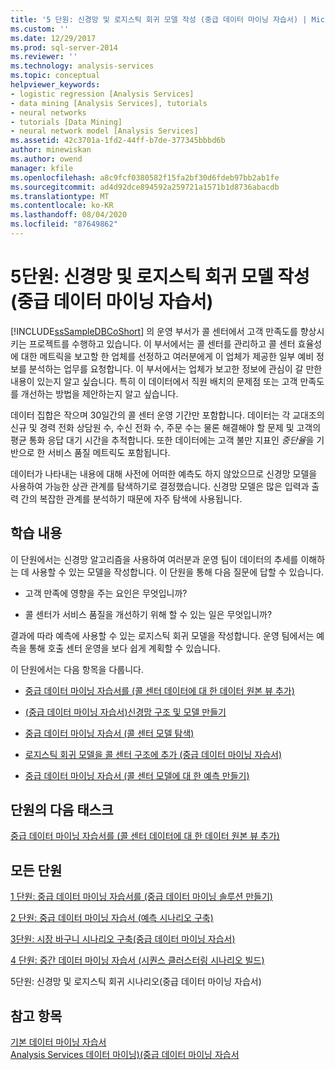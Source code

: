 ```yaml
---
title: '5 단원: 신경망 및 로지스틱 회귀 모델 작성 (중급 데이터 마이닝 자습서) | Microsoft Docs'
ms.custom: ''
ms.date: 12/29/2017
ms.prod: sql-server-2014
ms.reviewer: ''
ms.technology: analysis-services
ms.topic: conceptual
helpviewer_keywords:
- logistic regression [Analysis Services]
- data mining [Analysis Services], tutorials
- neural networks
- tutorials [Data Mining]
- neural network model [Analysis Services]
ms.assetid: 42c3701a-1fd2-44ff-b7de-377345bbbd6b
author: minewiskan
ms.author: owend
manager: kfile
ms.openlocfilehash: a8c9fcf0380582f15fa2bf30d6fdeb97bb2ab1fe
ms.sourcegitcommit: ad4d92dce894592a259721a1571b1d8736abacdb
ms.translationtype: MT
ms.contentlocale: ko-KR
ms.lasthandoff: 08/04/2020
ms.locfileid: "87649862"
---
```

# <a name="lesson-5-building-neural-network-and-logistic-regression-models-intermediate-data-mining-tutorial"></a>5단원: 신경망 및 로지스틱 회귀 모델 작성(중급 데이터 마이닝 자습서)
  
  
 [!INCLUDE[ssSampleDBCoShort](../includes/sssampledbcoshort-md.md)] 의 운영 부서가 콜 센터에서 고객 만족도를 향상시키는 프로젝트를 수행하고 있습니다. 이 부서에서는 콜 센터를 관리하고 콜 센터 효율성에 대한 메트릭을 보고할 한 업체를 선정하고 여러분에게 이 업체가 제공한 일부 예비 정보를 분석하는 업무를 요청합니다. 이 부서에서는 업체가 보고한 정보에 관심이 갈 만한 내용이 있는지 알고 싶습니다. 특히 이 데이터에서 직원 배치의 문제점 또는 고객 만족도를 개선하는 방법을 제안하는지 알고 싶습니다.  
  
 데이터 집합은 작으며 30일간의 콜 센터 운영 기간만 포함합니다. 데이터는 각 교대조의 신규 및 경력 전화 상담원 수, 수신 전화 수, 주문 수는 물론 해결해야 할 문제 및 고객의 평균 통화 응답 대기 시간을 추적합니다. 또한 데이터에는 고객 불만 지표인 *중단율*을 기반으로 한 서비스 품질 메트릭도 포함됩니다.  
  
 데이터가 나타내는 내용에 대해 사전에 어떠한 예측도 하지 않았으므로 신경망 모델을 사용하여 가능한 상관 관계를 탐색하기로 결정했습니다. 신경망 모델은 많은 입력과 출력 간의 복잡한 관계를 분석하기 때문에 자주 탐색에 사용됩니다.  
  
## <a name="what-you-will-learn"></a>학습 내용  
 이 단원에서는 신경망 알고리즘을 사용하여 여러분과 운영 팀이 데이터의 추세를 이해하는 데 사용할 수 있는 모델을 작성합니다. 이 단원을 통해 다음 질문에 답할 수 있습니다.  
  
-   고객 만족에 영향을 주는 요인은 무엇입니까?  
  
-   콜 센터가 서비스 품질을 개선하기 위해 할 수 있는 일은 무엇입니까?  
  
 결과에 따라 예측에 사용할 수 있는 로지스틱 회귀 모델을 작성합니다. 운영 팀에서는 예측을 통해 호출 센터 운영을 보다 쉽게 계획할 수 있습니다.  
  
 이 단원에서는 다음 항목을 다룹니다.  
  
-   [중급 데이터 마이닝 자습서를 &#40;콜 센터 데이터에 대 한 데이터 원본 뷰 추가&#41;](../../2014/tutorials/add-data-source-view-call-center-data-intermediate-data-mining.md)  
  
-   [&#40;중급 데이터 마이닝 자습서&#41;신경망 구조 및 모델 만들기](../../2014/tutorials/creating-a-neural-network-structure-and-model-intermediate-data-mining-tutorial.md)  
  
-   [중급 데이터 마이닝 자습서 &#40;콜 센터 모델 탐색&#41;](../../2014/tutorials/exploring-the-call-center-model-intermediate-data-mining-tutorial.md)  
  
-   [로지스틱 회귀 모델을 콜 센터 구조에 추가 &#40;중급 데이터 마이닝 자습서&#41;](../../2014/tutorials/add-logistic-regression-model-to-call-center-intermediate-data-mining.md)  
  
-   [중급 데이터 마이닝 자습서 &#40;콜 센터 모델에 대 한 예측 만들기&#41;](../../2014/tutorials/create-predictions-call-center-models-intermediate-data-mining-tutorial.md)  
  
## <a name="next-task-in-lesson"></a>단원의 다음 태스크  
 [중급 데이터 마이닝 자습서를 &#40;콜 센터 데이터에 대 한 데이터 원본 뷰 추가&#41;](../../2014/tutorials/add-data-source-view-call-center-data-intermediate-data-mining.md)  
  
## <a name="all-lessons"></a>모든 단원  
 [1 단원: 중급 데이터 마이닝 자습서를 &#40;중급 데이터 마이닝 솔루션 만들기&#41;](../../2014/tutorials/lesson-1-create-solution-intermediate-data-mining-tutorial.md)  
  
 [2 단원: 중급 데이터 마이닝 자습서 &#40;예측 시나리오 구축&#41;](../../2014/tutorials/lesson-2-building-a-forecasting-scenario-intermediate-data-mining-tutorial.md)  
  
 [3단원: 시장 바구니 시나리오 구축&#40;중급 데이터 마이닝 자습서&#41;](../../2014/tutorials/lesson-3-building-a-market-basket-scenario-intermediate-data-mining-tutorial.md)  
  
 [4 단원: 중간 데이터 마이닝 자습서 &#40;시퀀스 클러스터링 시나리오 빌드&#41;](../../2014/tutorials/lesson-4-build-sequence-clustering-scenario-intermediate-data-mining.md)  
  
 5단원: 신경망 및 로지스틱 회귀 시나리오(중급 데이터 마이닝 자습서)  
  
## <a name="see-also"></a>참고 항목  
 [기본 데이터 마이닝 자습서](../../2014/tutorials/basic-data-mining-tutorial.md)   
 [Analysis Services 데이터 마이닝&#41;&#40;중급 데이터 마이닝 자습서](../../2014/tutorials/intermediate-data-mining-tutorial-analysis-services-data-mining.md)  
  
  
